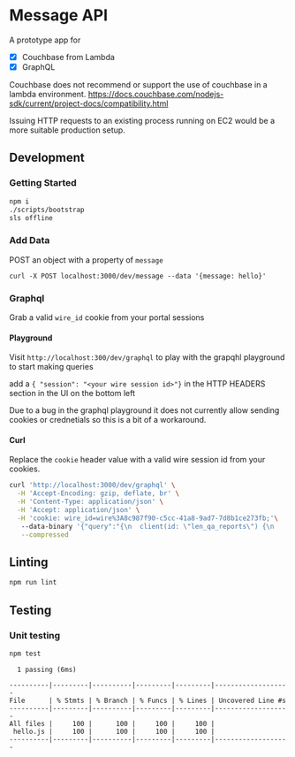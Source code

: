 # Message API

A prototype app for

- [x] Couchbase from Lambda
- [x] GraphQL

Couchbase does not recommend or support the use of couchbase in a lambda environment.
https://docs.couchbase.com/nodejs-sdk/current/project-docs/compatibility.html

Issuing HTTP requests to an existing process running on EC2 would be a more suitable production setup.

## Development

### Getting Started

```sh
npm i
./scripts/bootstrap
sls offline
```

### Add Data

POST an object with a property of `message`

`curl -X POST localhost:3000/dev/message --data '{message: hello}'`

### Graphql

Grab a valid `wire_id` cookie from your portal sessions

#### Playground

Visit `http://localhost:300/dev/graphql` to play with the grapqhl playground to start making queries

add a `{ "session": "<your wire session id>"}` in the HTTP HEADERS section in the UI on the bottom left

Due to a bug in the graphql playground it does not currently allow sending cookies or crednetials so this is a bit of a workaround.

#### Curl

Replace the `cookie` header value with a valid wire session id from your cookies.

```sh
curl 'http://localhost:3000/dev/graphql' \
  -H 'Accept-Encoding: gzip, deflate, br' \
  -H 'Content-Type: application/json' \
  -H 'Accept: application/json' \
  -H 'cookie: wire_id=wire%3A8c987f90-c5cc-41a8-9ad7-7d8b1ce273fb;'\   # Your portal session
   --data-binary '{"query":"{\n  client(id: \"len_qa_reports\") {\n    branding {\n      icon_s3_url\n      banner_s3_url\n    }\n    productGroup(id: \"default\") {\n      name\n    }\n  }\n}","variables":{"id":"1"}}' \
   --compressed
```

## Linting

```sh
npm run lint
```

## Testing

### Unit testing

```sh
npm test
```

```
  1 passing (6ms)

----------|---------|----------|---------|---------|-------------------
File      | % Stmts | % Branch | % Funcs | % Lines | Uncovered Line #s
----------|---------|----------|---------|---------|-------------------
All files |     100 |      100 |     100 |     100 |
 hello.js |     100 |      100 |     100 |     100 |
----------|---------|----------|---------|---------|-------------------
```
